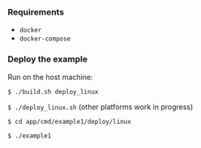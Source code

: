 ### Requirements

- `docker`
- `docker-compose`

### Deploy the example

Run on the host machine:

`$ ./build.sh deploy_linux`

`$ ./deploy_linux.sh` (other platforms work in progress)

`$ cd app/cmd/example1/deploy/linux`

`$ ./example1`
